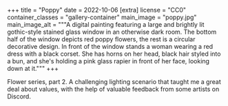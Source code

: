 +++
title = "Poppy"
date = 2022-10-06
[extra]
license = "CC0"
container_classes = "gallery-container"
main_image = "poppy.jpg"
main_image_alt = """A digital painting featuring a large and brightly lit
gothic-style stained glass window in an otherwise dark room. The bottom half of
the window depicts red poppy flowers, the rest is a circular decorative design.
In front of the window stands a woman wearing a red dress with a black corset.
She has horns on her head, black hair styled into a bun, and she's holding a
pink glass rapier in front of her face, looking down at it."""
+++

Flower series, part 2. A challenging lighting scenario that taught me a great
deal about values, with the help of valuable feedback from some artists on
Discord.

<!-- more -->

